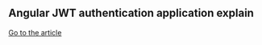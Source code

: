 ## Angular JWT authentication application explain

[Go to the article](https://techincent.com/angular-jwt-auth/)
